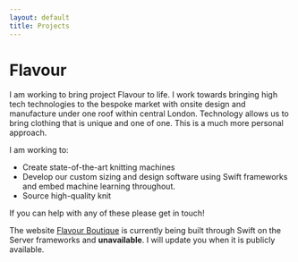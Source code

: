 ```yaml
---
layout: default
title: Projects
---
```


# Flavour 

I am working to bring project Flavour to life. I work towards bringing high tech technologies to the bespoke market with onsite design and manufacture under one roof within central London. Technology allows us to bring clothing that is unique and one of one. This is a much more personal approach.

I am working to:
- Create state-of-the-art knitting machines
- Develop our custom sizing and design software using Swift frameworks and embed machine learning throughout.
- Source high-quality knit

If you can help with any of these please get in touch!

The website [Flavour Boutique](https://flavour.boutique) is currently being built through Swift on the Server frameworks and **unavailable**. I will update you when it is publicly available.